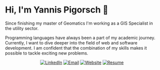 # Hi, I'm Yannis Pigorsch 👋

Since finishing my master of Geomatics I'm working as a GIS Specialist in the utility sector. 

Programming languages have always been a part of my academic journey.  Currently, I want to dive deeper into the field of web and software development. 
I am confident that the combination of my skills makes it possible to tackle exciting new problems.

<div align="center">
<a href="www.linkedin.com/in/yannis-pigorsch"><img alt="LinkedIn" src="https://img.shields.io/badge/Yannis Pigorsch-%230077B5.svg?style=flat&logo=linkedin&logoColor=white"/></a>
<a href="mailto:yannis.pigorsch@gmx.de"><img alt="Email" src="https://img.shields.io/badge/yannis.pigorsch@gmx.de-D14836?style=flat&logo=gmail&logoColor=white"/></a>
<a href="https://atyannis.netlify.app/"><img alt="Website" src="https://img.shields.io/website?down_color=lightgrey&down_message=offline&label=atyannis.netlify.app&up_color=green&up_message=online&url=https://atyannis.netlify.app/"/></a>
<a href="./"><img alt="Resume" src="https://img.shields.io/badge/Resume_(last_updated)--green"/></a>
</div><br/>